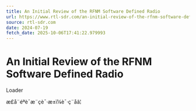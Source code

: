 ```yaml
---
title: An Initial Review of the RFNM Software Defined Radio
url: https://www.rtl-sdr.com/an-initial-review-of-the-rfnm-software-defined-radio/
source: rtl-sdr.com
date: 2024-07-19
fetch_date: 2025-10-06T17:41:22.979993
---
```


# An Initial Review of the RFNM Software Defined Radio

Loader

æ­£å¨éªè¯æ¨çè¯·æ±ï¼è¯·ç¨åâ¦